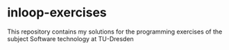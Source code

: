 # inloop-exercises
This repository contains my solutions for the programming exercises of the subject Software technology at TU-Dresden
